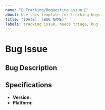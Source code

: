 ```yaml
---
name: "🐛 Tracking/Requesting issue 🐛"
about: Use this template for tracking bugs
title: "[DATE]: [BUG NAME]"
labels: tracking issue, needs triage, bug
---
```

# Bug Issue

## Bug Description
<!-- Describe the problem below -->

## Specifications

 - **Version:** <!-- Insert the version of the service -->
 - **Platform:** <!-- Insert what platform this bug is seen on -->

<!-- Provide more details below -->